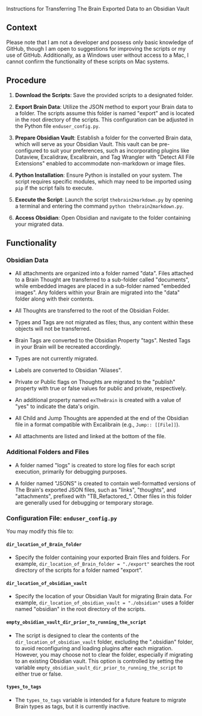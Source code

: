 Instructions for Transferring The Brain Exported Data to an Obsidian Vault

## Context

Please note that I am not a developer and possess only basic knowledge of GitHub, though I am open to suggestions for improving the scripts or my use of GitHub. Additionally, as a Windows user without access to a Mac, I cannot confirm the functionality of these scripts on Mac systems.

## Procedure

1. **Download the Scripts**: Save the provided scripts to a designated folder.

2. **Export Brain Data**: Utilize the JSON method to export your Brain data to a folder. The scripts assume this folder is named "export" and is located in the root directory of the scripts. This configuration can be adjusted in the Python file `enduser_config.py`.

3. **Prepare Obsidian Vault**: Establish a folder for the converted Brain data, which will serve as your Obsidian Vault. This vault can be pre-configured to suit your preferences, such as incorporating plugins like Dataview, Excalidraw, Excalibrain, and Tag Wrangler with "Detect All File Extensions" enabled to accommodate non-markdown or image files.

4. **Python Installation**: Ensure Python is installed on your system. The script requires specific modules, which may need to be imported using `pip` if the script fails to execute.

5. **Execute the Script**: Launch the script `thebrain2markdown.py` by opening a terminal and entering the command `python thebrain2markdown.py`.

6. **Access Obsidian**: Open Obsidian and navigate to the folder containing your migrated data.

## Functionality

### Obsidian Data

* All attachments are organized into a folder named "data". Files attached to a Brain Thought are transferred to a sub-folder called "documents", while embedded images are placed in a sub-folder named "embedded images". Any folders within your Brain are migrated into the "data" folder along with their contents.

* All Thoughts are transferred to the root of the Obsidian Folder.

* Types and Tags are not migrated as files; thus, any content within these objects will not be transferred.

* Brain Tags are converted to the Obsidian Property "tags". Nested Tags in your Brain will be recreated accordingly.

* Types are not currently migrated.

* Labels are converted to Obsidian "Aliases".

* Private or Public flags on Thoughts are migrated to the "publish" property with true or false values for public and private, respectively.

* An additional property named `exTheBrain` is created with a value of "yes" to indicate the data's origin.

* All Child and Jump Thoughts are appended at the end of the Obsidian file in a format compatible with Excalibrain (e.g., `Jump:: [[File]]`).

* All attachments are listed and linked at the bottom of the file.

### Additional Folders and Files

* A folder named "logs" is created to store log files for each script execution, primarily for debugging purposes.

* A folder named "JSONS" is created to contain well-formatted versions of The Brain's exported JSON files, such as "links", "thoughts", and "attachments", prefixed with "TB_Refactored_". Other files in this folder are generally used for debugging or temporary storage.

### Configuration File: `enduser_config.py`

You may modify this file to:

#### `dir_location_of_Brain_folder`

* Specify the folder containing your exported Brain files and folders. For example, `dir_location_of_Brain_folder = "./export"` searches the root directory of the scripts for a folder named "export".

#### `dir_location_of_obsidian_vault`

* Specify the location of your Obsidian Vault for migrating Brain data. For example, `dir_location_of_obsidian_vault = "./obsidian"` uses a folder named "obsidian" in the root directory of the scripts.

#### `empty_obsidian_vault_dir_prior_to_running_the_script`

* The script is designed to clear the contents of the `dir_location_of_obsidian_vault` folder, excluding the ".obsidian" folder, to avoid reconfiguring and loading plugins after each migration. However, you may choose not to clear the folder, especially if migrating to an existing Obsidian vault. This option is controlled by setting the variable `empty_obsidian_vault_dir_prior_to_running_the_script` to either true or false.

#### `types_to_tags`

* The `types_to_tags` variable is intended for a future feature to migrate Brain types as tags, but it is currently inactive.